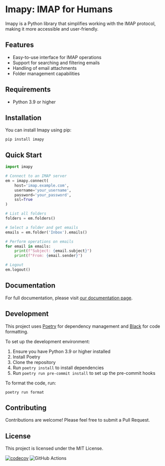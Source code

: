 # Imapy: IMAP for Humans

Imapy is a Python library that simplifies working with the IMAP protocol, making it more accessible and user-friendly.

## Features

- Easy-to-use interface for IMAP operations
- Support for searching and filtering emails
- Handling of email attachments
- Folder management capabilities

## Requirements

- Python 3.9 or higher

## Installation

You can install Imapy using pip:

```
pip install imapy
```

## Quick Start

```python
import imapy

# Connect to an IMAP server
em = imapy.connect(
    host='imap.example.com',
    username='your_username',
    password='your_password',
    ssl=True
)

# List all folders
folders = em.folders()

# Select a folder and get emails
emails = em.folder('Inbox').emails()

# Perform operations on emails
for email in emails:
    print(f"Subject: {email.subject}")
    print(f"From: {email.sender}")

# Logout
em.logout()
```

## Documentation

For full documentation, please visit [our documentation page](https://imapy.readthedocs.io).

## Development

This project uses [Poetry](https://python-poetry.org/) for dependency management and [Black](https://github.com/psf/black) for code formatting.

To set up the development environment:

1. Ensure you have Python 3.9 or higher installed
2. Install Poetry
3. Clone the repository
4. Run `poetry install` to install dependencies
5. Run `poetry run pre-commit install` to set up the pre-commit hooks

To format the code, run:

```
poetry run format
```

## Contributing

Contributions are welcome! Please feel free to submit a Pull Request.

## License

This project is licensed under the MIT License.


[![codecov](https://codecov.io/github/vladimarius/imapy/branch/master/graph/badge.svg?token=cumYUAsSjO)](https://codecov.io/github/vladimarius/imapy)
![GitHub Actions](https://github.com/vladimarius/imapy/actions/workflows/python-package.yml/badge.svg)

